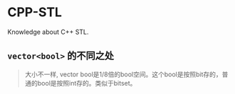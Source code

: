 # CPP-STL

Knowledge about C++ STL.

## `vector<bool>` 的不同之处

> 大小不一样, vector bool是1/8倍的bool空间。这个bool是按照bit存的，普通的bool是按照int存的。类似于bitset。
